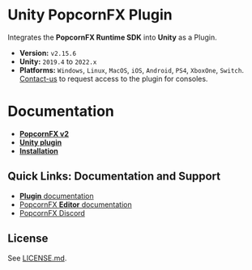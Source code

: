 # Unity PopcornFX Plugin

Integrates the **PopcornFX Runtime SDK** into **Unity** as a Plugin.
* **Version:** `v2.15.6`
* **Unity:** `2019.4` to `2022.x`
* **Platforms:** `Windows`, `Linux`, `MacOS`, `iOS`, `Android`, `PS4`, `XboxOne`, `Switch`. 
[Contact-us](https://www.popcornfx.com/contact-popcornfx/) to request access to the plugin for consoles.

# Documentation
* **[PopcornFX v2](https://www.popcornfx.com/docs/popcornfx-v2)**
* **[Unity plugin](https://www.popcornfx.com/docs/popcornfx-v2/plugins/unity-plugin/)**
* **[Installation](https://www.popcornfx.com/docs/popcornfx-v2/plugins/unity-plugin/plugin-installation/)**

## Quick Links: Documentation and Support

* [**Plugin** documentation](https://www.popcornfx.com/docs/popcornfx-v2/plugins/unity-plugin/)
* [PopcornFX **Editor** documentation](https://www.popcornfx.com/docs/popcornfx-v2/)
* [PopcornFX Discord](https://discord.gg/4ka27cVrsf)

## License

See [LICENSE.md](./LICENSE.md).
